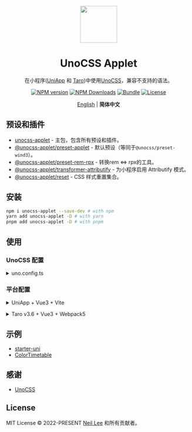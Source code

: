 <p align="center">
<img src="https://github.com/unocss-applet/unocss-applet/raw/main/public/logo.svg" style="width:100px;" />
<h1 align="center">UnoCSS Applet</h1>
<p align="center">在小程序(<a href="https://github.com/dcloudio/uni-app">UniApp</a> 和 <a href="https://github.com/NervJS/taro">Taro</a>)中使用<a href="https://github.com/unocss/unocss">UnoCSS</a>，兼容不支持的语法。</p>
</p>
<p align="center">
<a href="https://www.npmjs.com/package/unocss-applet"><img src="https://img.shields.io/npm/v/unocss-applet?style=flat&colorA=858585&colorB=F17F42" alt="NPM version"></a>
<a href="https://www.npmjs.com/package/unocss-applet"><img src="https://img.shields.io/npm/dm/unocss-applet?style=flat&colorA=858585&colorB=F17F42" alt="NPM Downloads"></a>
<a href="https://bundlephobia.com/result?p=unocss-applet"><img src="https://img.shields.io/bundlephobia/minzip/unocss-applet?style=flat&colorA=858585&colorB=F17F42" alt="Bundle"></a>
<a href="https://github.com/unocss-applet/unocss-applet/blob/main/LICENSE"><img src="https://img.shields.io/github/license/unocss-applet/unocss-applet.svg?style=flat&colorA=858585&colorB=F17F42" alt="License"></a>
</p>

<p align='center'>
<a href="https://github.com/unocss-applet/unocss-applet/blob/main/README.md">English</a> | <b>简体中文</b>
</p>

## 预设和插件

- [unocss-applet](https://github.com/unocss-applet/unocss-applet/tree/main/packages/unocss-applet) - 主包，包含所有预设和插件。
- [@unocss-applet/preset-applet](https://github.com/unocss-applet/unocss-applet/tree/main/packages/preset-applet) - 默认预设（等同于`@unocss/preset-wind3`）。
- [@unocss-applet/preset-rem-rpx](https://github.com/unocss-applet/unocss-applet/tree/main/packages/preset-rem-rpx) - 转换rem <=> rpx的工具。
- [@unocss-applet/transformer-attributify](https://github.com/unocss-applet/unocss-applet/tree/main/packages/transformer-attributify) - 为小程序启用 Attributify 模式。
- [@unocss-applet/reset](https://github.com/unocss-applet/unocss-applet/tree/main/packages/reset) - CSS 样式重置集合。

## 安装

```bash
npm i unocss-applet --save-dev # with npm
yarn add unocss-applet -D # with yarn
pnpm add unocss-applet -D # with pnpm
```

## 使用

### UnoCSS 配置

<details>
<summary>uno.config.ts</summary><br>

```ts
import type { Preset, SourceCodeTransformer } from 'unocss'
import { defineConfig, presetAttributify } from 'unocss'

import {
  presetApplet,
  presetRemRpx,
  transformerAttributify,
} from 'unocss-applet'

// uni-app
const isApplet = process.env?.UNI_PLATFORM?.startsWith('mp-') ?? false
// taro
// const isApplet = process.env.TARO_ENV !== 'h5' ?? false
const presets: Preset[] = []
const transformers: SourceCodeTransformer[] = []

if (isApplet) {
  presets.push(presetApplet())
  presets.push(presetRemRpx())
  transformers.push(transformerAttributify({ ignoreAttributes: ['block'] }))
}
else {
  presets.push(presetApplet())
  presets.push(presetAttributify())
  presets.push(presetRemRpx({ mode: 'rpx2rem' }))
}

export default defineConfig({
  presets: [
    // ...
    ...presets,
  ],
  transformers: [
    // ...
    ...transformers,
  ],
})
```

<br></details>

### 平台配置

<details>
<summary>UniApp + Vue3 + Vite</summary><br>

`vite.config.ts`（UnoCSS v0.58 和更低版本）/ `vite.config.mts`（UnoCSS v0.59 和更高版本）

```ts
import uniModule from '@dcloudio/vite-plugin-uni'
import UnoCSS from 'unocss/vite'
import { defineConfig } from 'vite'

// @ts-expect-error missing types
const Uni = uniModule.default || uniModule

export default defineConfig({
  plugins: [
    Uni(),
    UnoCSS(),
  ],
})
```

`main.ts`

```ts
import 'uno.css'
```

<br></details>

<details>
<summary>Taro v3.6 + Vue3 + Webpack5</summary><br>

`config/index.js`（UnoCSS v0.59 和更高版本）

```js
import { createSwcRegister, getModuleDefaultExport } from '@tarojs/helper'

export default async () => {
  createSwcRegister({
    only: [filePath => filePath.includes('@unocss')],
  })
  const UnoCSS = getModuleDefaultExport(await import('@unocss/webpack'))
  return {
    mini: {
      // ...
      webpackChain(chain, _webpack) {
        chain.plugin('unocss').use(UnoCSS())
      }
    },
    h5: {
      // ...
      webpackChain(chain) {
        chain.plugin('unocss').use(UnoCSS())
      }
    }
  }
}
```

`config/index.js`（UnoCSS v0.58 和更低版本）

```js
import UnoCSS from '@unocss/webpack'

const config = {
  mini: {
    // ...
    webpackChain(chain, _webpack) {
      chain.plugin('unocss').use(UnoCSS())
    },
  },
  h5: {
    // ...
    webpackChain(chain, _webpack) {
      chain.plugin('unocss').use(UnoCSS())
    },
  },
}
```

`app.ts`

```ts
import 'uno.css'
```

<br></details>

## 示例

- [starter-uni](https://github.com/zguolee/starter-uni)
- [ColorTimetable](https://github.com/zguolee/ColorTimetable)

## 感谢

- [UnoCSS](https://github.com/unocss/unocss)

## License

MIT License &copy; 2022-PRESENT [Neil Lee](https://github.com/zguolee) 和所有贡献者。
